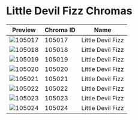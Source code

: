 # Little Devil Fizz Chromas

| Preview | Chroma ID | Name |
|---------|-----------|------|
| ![105017](https://raw.communitydragon.org/latest/plugins/rcp-be-lol-game-data/global/default/v1/champion-chroma-images/105/105017.png) | 105017 | Little Devil Fizz |
| ![105018](https://raw.communitydragon.org/latest/plugins/rcp-be-lol-game-data/global/default/v1/champion-chroma-images/105/105018.png) | 105018 | Little Devil Fizz |
| ![105019](https://raw.communitydragon.org/latest/plugins/rcp-be-lol-game-data/global/default/v1/champion-chroma-images/105/105019.png) | 105019 | Little Devil Fizz |
| ![105020](https://raw.communitydragon.org/latest/plugins/rcp-be-lol-game-data/global/default/v1/champion-chroma-images/105/105020.png) | 105020 | Little Devil Fizz |
| ![105021](https://raw.communitydragon.org/latest/plugins/rcp-be-lol-game-data/global/default/v1/champion-chroma-images/105/105021.png) | 105021 | Little Devil Fizz |
| ![105022](https://raw.communitydragon.org/latest/plugins/rcp-be-lol-game-data/global/default/v1/champion-chroma-images/105/105022.png) | 105022 | Little Devil Fizz |
| ![105023](https://raw.communitydragon.org/latest/plugins/rcp-be-lol-game-data/global/default/v1/champion-chroma-images/105/105023.png) | 105023 | Little Devil Fizz |
| ![105024](https://raw.communitydragon.org/latest/plugins/rcp-be-lol-game-data/global/default/v1/champion-chroma-images/105/105024.png) | 105024 | Little Devil Fizz |